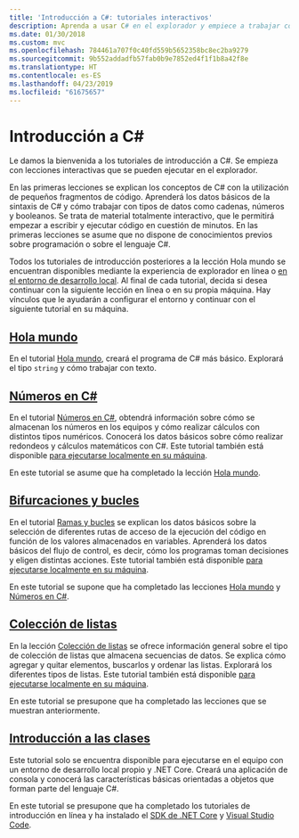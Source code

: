 ```yaml
---
title: 'Introducción a C#: tutoriales interactivos'
description: Aprenda a usar C# en el explorador y empiece a trabajar con su entorno de desarrollo
ms.date: 01/30/2018
ms.custom: mvc
ms.openlocfilehash: 784461a707f0c40fd559b5652358bc8ec2ba9279
ms.sourcegitcommit: 9b552addadfb57fab0b9e7852ed4f1f1b8a42f8e
ms.translationtype: HT
ms.contentlocale: es-ES
ms.lasthandoff: 04/23/2019
ms.locfileid: "61675657"
---
```

# <a name="introduction-to-c"></a>Introducción a C\#

Le damos la bienvenida a los tutoriales de introducción a C#. Se empieza con lecciones interactivas que se pueden ejecutar en el explorador.

En las primeras lecciones se explican los conceptos de C# con la utilización de pequeños fragmentos de código. Aprenderá los datos básicos de la sintaxis de C# y cómo trabajar con tipos de datos como cadenas, números y booleanos. Se trata de material totalmente interactivo, que le permitirá empezar a escribir y ejecutar código en cuestión de minutos. En las primeras lecciones se asume que no dispone de conocimientos previos sobre programación o sobre el lenguaje C#.

Todos los tutoriales de introducción posteriores a la lección Hola mundo se encuentran disponibles mediante la experiencia de explorador en línea o [en el entorno de desarrollo local](local-environment.md). Al final de cada tutorial, decida si desea continuar con la siguiente lección en línea o en su propia máquina. Hay vínculos que le ayudarán a configurar el entorno y continuar con el siguiente tutorial en su máquina.

## <a name="hello-worldhello-worldyml"></a>[Hola mundo](hello-world.yml)

En el tutorial [Hola mundo](hello-world.yml), creará el programa de C# más básico. Explorará el tipo `string` y cómo trabajar con texto.

## <a name="numbers-in-cnumbers-in-csharpyml"></a>[Números en C#](numbers-in-csharp.yml)

En el tutorial [Números en C#](numbers-in-csharp.yml), obtendrá información sobre cómo se almacenan los números en los equipos y cómo realizar cálculos con distintos tipos numéricos. Conocerá los datos básicos sobre cómo realizar redondeos y cálculos matemáticos con C#. Este tutorial también está disponible [para ejecutarse localmente en su máquina](numbers-in-csharp-local.md).

En este tutorial se asume que ha completado la lección [Hola mundo](hello-world.yml).

## <a name="branches-and-loopsbranches-and-loopsyml"></a>[Bifurcaciones y bucles](branches-and-loops.yml)

En el tutorial [Ramas y bucles](branches-and-loops.yml) se explican los datos básicos sobre la selección de diferentes rutas de acceso de la ejecución del código en función de los valores almacenados en variables. Aprenderá los datos básicos del flujo de control, es decir, cómo los programas toman decisiones y eligen distintas acciones. Este tutorial también está disponible [para ejecutarse localmente en su máquina](branches-and-loops-local.md).

En este tutorial se supone que ha completado las lecciones [Hola mundo](hello-world.yml) y [Números en C#](numbers-in-csharp.yml).

## <a name="list-collectionlist-collectionyml"></a>[Colección de listas](list-collection.yml)

En la lección [Colección de listas](list-collection.yml) se ofrece información general sobre el tipo de colección de listas que almacena secuencias de datos. Se explica cómo agregar y quitar elementos, buscarlos y ordenar las listas. Explorará los diferentes tipos de listas. Este tutorial también está disponible [para ejecutarse localmente en su máquina](arrays-and-collections.md).

En este tutorial se presupone que ha completado las lecciones que se muestran anteriormente.

## <a name="introduction-to-classesintroduction-to-classesmd"></a>[Introducción a las clases](introduction-to-classes.md)

Este tutorial solo se encuentra disponible para ejecutarse en el equipo con un entorno de desarrollo local propio y .NET Core.
Creará una aplicación de consola y conocerá las características básicas orientadas a objetos que forman parte del lenguaje C#.

En este tutorial se presupone que ha completado los tutoriales de introducción en línea y ha instalado el [SDK de .NET Core](https://www.microsoft.com/net/download) y [Visual Studio Code](https://code.visualstudio.com/).